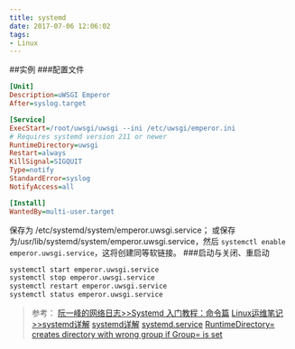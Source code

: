 ```yaml
---
title: systemd
date: 2017-07-06 12:06:02
tags:
- Linux
---
```

##实例
###配置文件
```ini
[Unit]
Description=uWSGI Emperor
After=syslog.target

[Service]
ExecStart=/root/uwsgi/uwsgi --ini /etc/uwsgi/emperor.ini
# Requires systemd version 211 or newer
RuntimeDirectory=uwsgi
Restart=always
KillSignal=SIGQUIT
Type=notify
StandardError=syslog
NotifyAccess=all

[Install]
WantedBy=multi-user.target
```
保存为 /etc/systemd/system/emperor.uwsgi.service； 或保存为/usr/lib/systemd/system/emperor.uwsgi.service，然后 `systemctl enable emperor.uwsgi.service`，这将创建同等软链接。
###启动与关闭、重启动
```bash
systemctl start emperor.uwsgi.service
systemctl stop emperor.uwsgi.service
systemctl restart emperor.uwsgi.service
systemctl status emperor.uwsgi.service
```
>参考：
[阮一峰的网络日志>>Systemd 入门教程：命令篇](https://blog.linuxeye.com/400.html)
[Linux运维笔记>>systemd详解](http://www.ruanyifeng.com/blog/2016/03/systemd-tutorial-commands.html)
[systemd详解](https://blog.linuxeye.com/400.html)
[systemd.service](https://www.freedesktop.org/software/systemd/man/systemd.service.html#)
[RuntimeDirectory= creates directory with wrong group if Group= is set](https://github.com/systemd/systemd/issues/1231)
